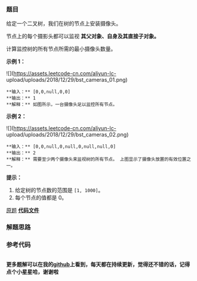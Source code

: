 ### 题目
给定一个二叉树，我们在树的节点上安装摄像头。

节点上的每个摄影头都可以监视 **其父对象、自身及其直接子对象。**

计算监控树的所有节点所需的最小摄像头数量。



**示例 1：**

![](https://assets.leetcode-cn.com/aliyun-lc-
upload/uploads/2018/12/29/bst_cameras_01.png)

    
    
    **输入：** [0,0,null,0,0]
    **输出：** 1
    **解释：** 如图所示，一台摄像头足以监控所有节点。
    

**示例 2：**

![](https://assets.leetcode-cn.com/aliyun-lc-
upload/uploads/2018/12/29/bst_cameras_02.png)

    
    
    **输入：** [0,0,null,0,null,0,null,null,0]
    **输出：** 2
    **解释：** 需要至少两个摄像头来监视树的所有节点。 上图显示了摄像头放置的有效位置之一。
    

  
**提示：**

  1. 给定树的节点数的范围是 `[1, 1000]`。
  2. 每个节点的值都是 0。

[原题](https://leetcode-cn.com/problems/binary-tree-cameras/)    **[代码文件]()**


### 解题思路




### 参考代码

```go


```




**更多题解可以在我的[github](https://github.com/LZH139/leetcode_Go)上看到，每天都在持续更新，觉得还不错的话，记得点个小星星哈，谢谢啦**
